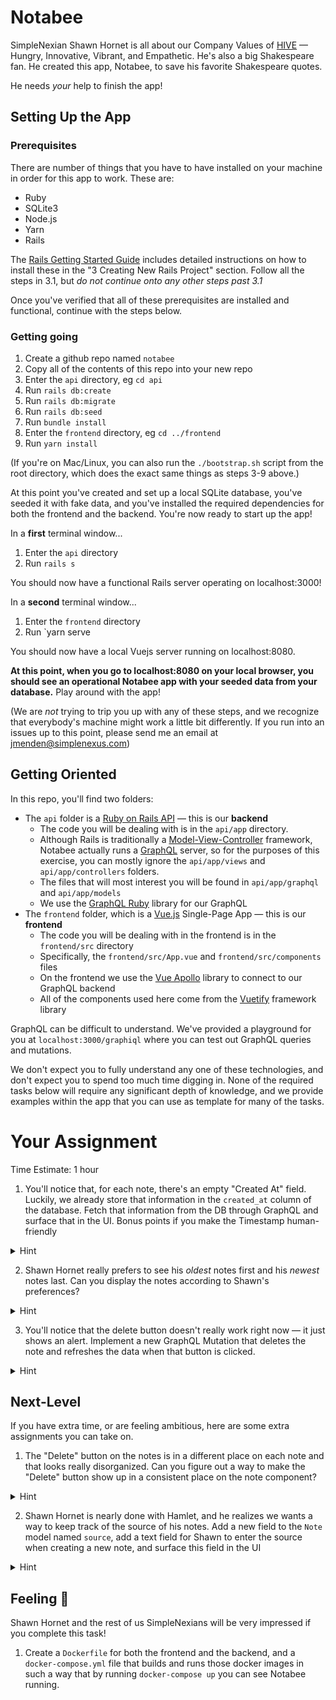 # Notabee

SimpleNexian Shawn Hornet is all about our Company Values of [HIVE](https://www.simplenexus.com/careers/) — Hungry, Innovative, Vibrant, and Empathetic. He's also a big Shakespeare fan. He created this app, Notabee, to save his favorite Shakespeare quotes.

He needs *your* help to finish the app!

## Setting Up the App

### Prerequisites

There are number of things that you have to have installed on your machine in order for this app to work. These are:
* Ruby
* SQLite3
* Node.js
* Yarn
* Rails

The [Rails Getting Started Guide](https://guides.rubyonrails.org/getting_started.html) includes detailed instructions on how to install these in the "3 Creating New Rails Project" section. Follow all the steps in 3.1, but *do not continue onto any other steps past 3.1*

Once you've verified that all of these prerequisites are installed and functional, continue with the steps below.

### Getting going

1. Create a github repo named `notabee`
2. Copy all of the contents of this repo into your new repo
3. Enter the `api` directory, eg `cd api`
4. Run `rails db:create`
5. Run `rails db:migrate`
6. Run `rails db:seed`
7. Run `bundle install`
8. Enter the `frontend` directory, eg `cd ../frontend`
9. Run `yarn install`

(If you're on Mac/Linux, you can also run the `./bootstrap.sh` script from the root directory, which does the exact same things as steps 3-9 above.)

At this point you've created and set up a local SQLite database, you've seeded it with fake data, and you've installed the required dependencies for both the frontend and the backend. You're now ready to start up the app!

In a **first** terminal window...
1. Enter the `api` directory
2. Run `rails s`

You should now have a functional Rails server operating on localhost:3000!

In a **second** terminal window...
1. Enter the `frontend` directory
2. Run `yarn serve

You should now have a local Vuejs server running on localhost:8080.

**At this point, when you go to localhost:8080 on your local browser, you should see an operational Notabee app with your seeded data from your database.** Play around with the app!

(We are *not* trying to trip you up with any of these steps, and we recognize that everybody's machine might work a little bit differently. If you run into an issues up to this point, please send me an email at <jmenden@simplenexus.com>)

## Getting Oriented

In this repo, you'll find two folders:
* The `api` folder is a [Ruby on Rails API](https://guides.rubyonrails.org/getting_started.html) — this is our **backend**
  * The code you will be dealing with is in the `api/app` directory.
  * Although Rails is traditionally a [Model-View-Controller](https://en.wikipedia.org/wiki/Model%E2%80%93view%E2%80%93controller) framework, Notabee actually runs a [GraphQL](https://graphql.org/) server, so for the purposes of this exercise, you can mostly ignore the `api/app/views` and `api/app/controllers` folders.
  * The files that will most interest you will be found in `api/app/graphql` and `api/app/models`
  * We use the [GraphQL Ruby](https://graphql-ruby.org/getting_started) library for our GraphQL
* The `frontend` folder, which is a [Vue.js](https://vuejs.org/v2/guide/) Single-Page App — this is our **frontend**
  * The code you will be dealing with in the frontend is in the `frontend/src` directory
  * Specifically, the `frontend/src/App.vue` and `frontend/src/components` files
  * On the frontend we use the [Vue Apollo](https://apollo.vuejs.org/guide/apollo/) library to connect to our GraphQL backend
  * All of the components used here come from the [Vuetify](https://vuetifyjs.com/en/introduction/why-vuetify/) framework library

GraphQL can be difficult to understand. We've provided a playground for you at `localhost:3000/graphiql` where you can test out GraphQL queries and mutations.

We don't expect you to fully understand any one of these technologies, and don't expect you to spend too much time digging in. None of the required tasks below will require any significant depth of knowledge, and we provide examples within the app that you can use as template for many of the tasks.

# Your Assignment

Time Estimate: 1 hour

1. You'll notice that, for each note, there's an empty "Created At" field. Luckily, we already store that information in the `created_at` column of the database. Fetch that information from the DB through GraphQL and surface that in the UI. Bonus points if you make the Timestamp human-friendly
<details>
  <summary>Hint</summary>
  On the frontend, you should add the created_at field to the query in <code>frontend/src/components/NotesDashboard.vue</code> , now just to figure out where it should go on the backend...
</details>

2. Shawn Hornet really prefers to see his *oldest* notes first and his *newest* notes last. Can you display the notes according to Shawn's preferences?
<details>
  <summary>Hint</summary>
  There's a one-line, one-word fix for this in the backend.
</details>

3. You'll notice that the delete button doesn't really work right now — it just shows an alert. Implement a new GraphQL Mutation that deletes the note and refreshes the data when that button is clicked.
<details>
  <summary>Hint</summary>
  Try to study and understand what the app is doing for the <code>AddNote</code> mutation, since this will behave very similarly.
</details>

## Next-Level

If you have extra time, or are feeling ambitious, here are some extra assignments you can take on.

1. The "Delete" button on the notes is in a different place on each note and that looks really disorganized. Can you figure out a way to make the "Delete" button show up in a consistent place on the note component?
<details>
  <summary>Hint</summary>
  Maybe there's a way to utilize Vuetify's out-of-the-box <a href="https://vuetifyjs.com/en/components/grids/" target="_blank">grid system</a> here?
</details>

2. Shawn Hornet is nearly done with Hamlet, and he realizes we wants a way to keep track of the source of his notes. Add a new field to the `Note` model named `source`, add a text field for Shawn to enter the source when creating a new note, and surface this field in the UI
<details>
  <summary>Hint</summary>
  This will require creating a rails database migration.
</details>

## Feeling 💯

Shawn Hornet and the rest of us SimpleNexians will be very impressed if you complete this task!

1. Create a `Dockerfile` for both the frontend and the backend, and a `docker-compose.yml` file that builds and runs those docker images in such a way that by running `docker-compose up` you can see Notabee running.








